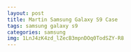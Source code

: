 ```yaml
---
layout: post
title: Martin Samsung Galaxy S9 Case
tags: samsung galaxy s9
categories: samsung
img: 1LnJ4zK4zd_lZecB3mpnDOq0TodSZY-R8
---
```

